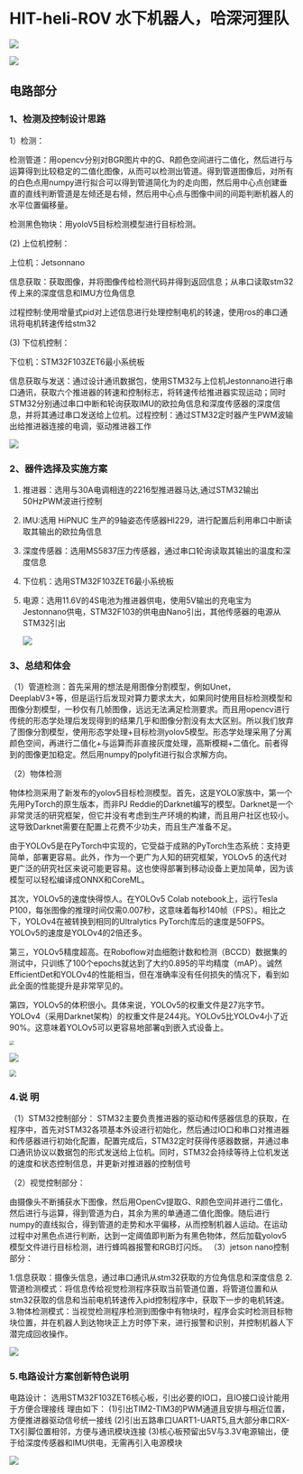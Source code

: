 # HIT-heli-ROV 水下机器人，哈深河狸队

![](https://github.com/GeXu66/HIT-heli-ROV/blob/main/png/underwater-model.gif)

![](https://github.com/GeXu66/HIT-heli-ROV/blob/main/png/underwater.gif)

## 电路部分

###  **1**、检测及控制设计思路

1）检测：

检测管道：用opencv分别对BGR图片中的G、R颜色空间进行二值化，然后进行与运算得到比较稳定的二值化图像，从而可以检测出管道。得到管道图像后，对所有的白色点用numpy进行拟合可以得到管道简化为的走向图，然后用中心点创建垂直的直线判断管道是左倾还是右倾，然后用中心点与图像中间的间距判断机器人的水平位置偏移量。

检测黑色物块：用yoloV5目标检测模型进行目标检测。

(2) 上位机控制：

上位机：Jetsonnano

信息获取：获取图像，并将图像传给检测代码并得到返回信息；从串口读取stm32传上来的深度信息和IMU方位角信息

过程控制:使用增量式pid对上述信息进行处理控制电机的转速，使用ros的串口通讯将电机转速传给stm32

(3) 下位机控制：

下位机：STM32F103ZET6最小系统板

信息获取与发送：通过设计通讯数据包，使用STM32与上位机Jestonnano进行串口通讯，获取六个推进器的转速和控制标志，将转速传给推进器实现运动；同时STM32分别通过串口中断和轮询获取IMU的欧拉角信息和深度传感器的深度信息，并将其通过串口发送给上位机。过程控制：通过STM32定时器产生PWM波输出给推进器连接的电调，驱动推进器工作

![](https://github.com/GeXu66/HIT-heli-ROV/blob/main/png/%E6%95%B4%E4%BD%93%E7%BB%93%E6%9E%84.png)

###   **2**、器件选择及实施方案

1. 推进器：选用与30A电调相连的2216型推进器马达,通过STM32输出50HzPWM波进行控制

2. IMU:选用 HiPNUC 生产的9轴姿态传感器HI229，进行配置后利用串口中断读取其输出的欧拉角信息

3. 深度传感器：选用MS5837压力传感器，通过串口轮询读取其输出的温度和深度信息

4. 下位机：选用STM32F103ZET6最小系统板

5. 电源：选用11.6V的4S电池为推进器供电，使用5V输出的充电宝为Jestonnano供电，STM32F103的供电由Nano引出，其他传感器的电源从STM32引出

   ![](https://github.com/GeXu66/HIT-heli-ROV/blob/main/png/%E6%9D%BF%E5%AD%90.png)

###   **3**、总结和体会

（1）管道检测：首先采用的想法是用图像分割模型，例如Unet，DeeplabV3+等，但是运行后发现对算力要求太大，如果同时使用目标检测模型和图像分割模型，一秒仅有几帧图像，远远无法满足检测要求。而且用opencv进行传统的形态学处理后发现得到的结果几乎和图像分割没有太大区别。所以我们放弃了图像分割模型，使用形态学处理+目标检测yolov5模型。形态学处理采用了分离颜色空间，再进行二值化+与运算而非直接灰度处理，高斯模糊+二值化。前者得到的图像更加稳定。然后用numpy的polyfit进行拟合求解方向。

（2）物体检测

物体检测采用了新发布的yolov5目标检测模型。首先，这是YOLO家族中，第一个先用PyTorch的原生版本，而非PJ Reddie的Darknet编写的模型。Darknet是一个非常灵活的研究框架，但它并没有考虑到生产环境的构建，而且用户社区也较小。这导致Darknet需要在配置上花费不少功夫，而且生产准备不足。

由于YOLOv5是在PyTorch中实现的，它受益于成熟的PyTorch生态系统：支持更简单，部署更容易。此外，作为一个更广为人知的研究框架，YOLOv5 的迭代对更广泛的研究社区来说可能更容易。这也使得部署到移动设备上更加简单，因为该模型可以轻松编译成ONNX和CoreML。

其次，YOLOv5的速度快得惊人。在YOLOv5 Colab notebook上，运行Tesla P100，每张图像的推理时间仅需0.007秒，这意味着每秒140帧（FPS）。相比之下，YOLOv4在被转换到相同的Ultralytics PyTorch库后的速度是50FPS。YOLOv5的速度是YOLOv4的2倍还多。

第三，YOLOv5精度超高。在Roboflow对血细胞计数和检测（BCCD）数据集的测试中，只训练了100个epochs就达到了大约0.895的平均精度（mAP）。诚然EfficientDet和YOLOv4的性能相当，但在准确率没有任何损失的情况下，看到如此全面的性能提升是非常罕见的。

第四，YOLOv5的体积很小。具体来说，YOLOv5的权重文件是27兆字节。YOLOv4（采用Darknet架构）的权重文件是244兆。YOLOv5比YOLOv4小了近90%。这意味着YOLOv5可以更容易地部署q到嵌入式设备上。

<img src="https://github.com/GeXu66/HIT-heli-ROV/blob/main/png/%E8%AF%AF%E5%B7%AE%E5%9B%BE.png" style="zoom:48%;" />

![](https://github.com/GeXu66/HIT-heli-ROV/blob/main/png/%E8%A7%86%E8%A7%89%E6%8E%A7%E5%88%B6%E6%B5%81%E7%A8%8B%E5%9B%BE.jpg)

<img src="https://github.com/GeXu66/HIT-heli-ROV/blob/main/png/STM32%E6%8E%A7%E5%88%B6%E6%B5%81%E7%A8%8B%E5%9B%BE.png" style="zoom:75%;" />

### 4.说 明

（1）STM32控制部分：  STM32主要负责推进器的驱动和传感器信息的获取，在程序中，首先对STM32各项基本外设进行初始化，然后通过IO口和串口对推进器和传感器进行初始化配置，配置完成后，STM32定时获得传感器数据，并通过串口通讯协议以数据包的形式发送给上位机。同时，STM32会持续等待上位机发送的速度和状态控制信息，并更新对推进器的控制信号

（2）视觉控制部分：

由摄像头不断捕获水下图像，然后用OpenCv提取G、R颜色空间并进行二值化，然后进行与运算，得到管道为白，其余为黑的单通道二值化图像。随后进行numpy的直线拟合，得到管道的走势和水平偏移，从而控制机器人运动。在运动过程中对黑色点进行判断，达到一定阈值即判断为有黑色物体，然后加载yolov5模型文件进行目标检测，进行蜂鸣器报警和RGB灯闪烁。  （3）jetson  nano控制部分：  

1.信息获取：摄像头信息，通过串口通讯从stm32获取的方位角信息和深度信息
2.管道检测模式：将信息传给视觉检测程序获取当前管道位置，将管道位置和从stm32获取的信息和当前电机转速传入pid控制程序中，获取下一步的电机转速。
3.物体检测模式：当视觉检测程序检测到图像中有物块时，程序会实时检测目标物块位置，并在机器人到达物块正上方时停下来，进行报警和识别，并控制机器人下潜完成回收操作。

![](https://github.com/GeXu66/HIT-heli-ROV/blob/main/png/Jetson%20nano%E6%8E%A7%E5%88%B6%E6%B5%81%E7%A8%8B%E5%9B%BE.png)

### 5.电路设计方案创新特色说明

电路设计：  选用STM32F103ZET6核心板，引出必要的IO口，且IO接口设计能用于方便合理接线  理由如下：  (1)引出TIM2-TIM3的PWM通道且安排与相近位置，方便推进器驱动信号统一接线  (2)引出五路串口UART1-UART5,且大部分串口RX-TX引脚位置相邻，方便与通讯模块连接  (3)核心板预留出5V与3.3V电源输出，便于给深度传感器和IMU供电，无需再引入电源模块

![](https://github.com/GeXu66/HIT-heli-ROV/blob/main/png/final.png)
